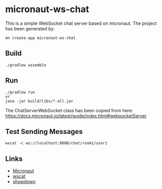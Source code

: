 # micronaut-ws-chat

This is a simple WebSocket chat server based on micronaut.
The project has been generated by:
```
mn create-app micronaut-ws-chat
```

## Build
```
./gradlew assemble
```

## Run
```
./gradlew run
or
java -jar build/libs/*-all.jar
```

The ChatServerWebSocket class has been copied from here:
https://docs.micronaut.io/latest/guide/index.html#websocketServer

## Test Sending Messages 
```
wscat -c ws://localhost:8080/chat/room1/user1
``` 

## Links
- [Micronaut](https://docs.micronaut.io/)
- [wscat](https://www.npmjs.com/package/wscat)
- [showdown](http://showdownjs.com/)

